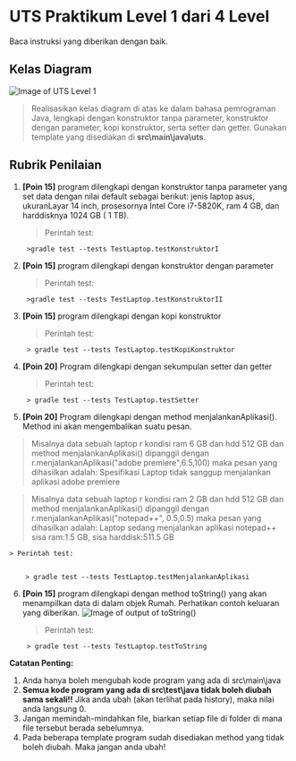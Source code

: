 # UTS Praktikum Level 1 dari 4 Level
Baca instruksi yang diberikan dengan baik.


## Kelas Diagram
![Image of UTS Level 1](http://api.puro.del.ac.id/v1/file/122b00f7eaeff991f96512831bcfb6c3)
>Realisasikan kelas diagram di atas ke dalam bahasa pemrograman Java, lengkapi dengan konstruktor tanpa parameter, konstruktor dengan parameter, kopi konstruktor, serta setter dan getter. Gunakan template yang disediakan di 
**src\main\java\uts**.


## Rubrik Penilaian 
1. **[Poin 15]** program dilengkapi dengan konstruktor tanpa parameter yang set data dengan nilai default sebagai berikut:
jenis laptop asus, ukuranLayar 14 inch, prosesornya Intel Core i7-5820K, ram 4 GB, dan harddisknya 1024 GB ( 1 TB).
	
	
	> Perintah test: 
	
	
		>gradle test --tests TestLaptop.testKonstruktorI

2. **[Poin 15]** program dilengkapi dengan konstruktor dengan parameter 

	
	> Perintah test: 
	
	
		>gradle test --tests TestLaptop.testKonstruktorII

3. **[Poin 15]** program dilengkapi dengan kopi konstruktor
	
	
	> Perintah test: 
	
	
		> gradle test --tests TestLaptop.testKopiKonstruktor

4. **[Poin 20]** Program dilengkapi dengan sekumpulan setter dan getter	
	
	> Perintah test: 
	
	
		> gradle test --tests TestLaptop.testSetter

5. **[Poin 20]** Program dilengkapi dengan method menjalankanAplikasi(). Method ini akan mengembalikan suatu pesan.
> Misalnya data sebuah laptop  r kondisi ram 6 GB dan hdd 512 GB dan method menjalankanAplikasi() dipanggil dengan r.menjalankanAplikasi("adobe premiere",6.5,100) maka pesan yang dihasilkan adalah: Spesifikasi Laptop tidak sanggup menjalankan aplikasi adobe premiere

> Misalnya data sebuah laptop  r kondisi ram 2 GB dan hdd 512 GB dan method menjalankanAplikasi() dipanggil dengan r.menjalankanAplikasi("notepad++", 0.5,0.5) maka pesan yang dihasilkan adalah: Laptop sedang menjalankan aplikasi notepad++ sisa ram:1.5 GB, sisa harddisk:511.5 GB

	
	> Perintah test: 
	
	
		> gradle test --tests TestLaptop.testMenjalankanAplikasi

6. **[Poin 15]** program dilengkapi dengan method toString() yang akan menampilkan data di dalam objek Rumah. Perhatikan contoh keluaran yang diberikan.
![Image of output of toString()](http://api.puro.del.ac.id/v1/file/2729c2c68e98e17eb57752d0995f38fe)	
	
	> Perintah test: 
	
	
		> gradle test --tests TestLaptop.testToString

**Catatan Penting:**
1. Anda hanya boleh mengubah kode program yang ada di src\main\java
1. **Semua kode program yang ada di src\test\java  tidak boleh diubah sama sekali!!** Jika anda ubah (akan terlihat pada history), maka nilai anda langsung 0.
1. Jangan memindah-mindahkan file, biarkan setiap file di folder di mana file tersebut berada sebelumnya.
1. Pada beberapa template program sudah disediakan method yang tidak boleh diubah. Maka jangan anda ubah!
